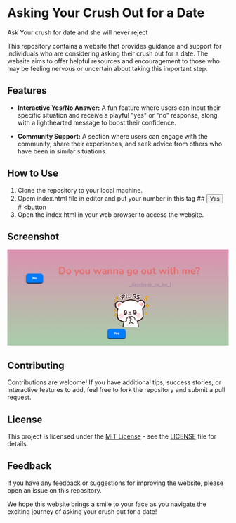 # Asking Your Crush Out for a Date
Ask Your crush for date and she will never reject


This repository contains a website that provides guidance and support for individuals who are considering asking their crush out for a date. The website aims to offer helpful resources and encouragement to those who may be feeling nervous or uncertain about taking this important step.

## Features

- **Interactive Yes/No Answer:** A fun feature where users can input their specific situation and receive a playful "yes" or "no" response, along with a lighthearted message to boost their confidence.


- **Community Support:** A section where users can engage with the community, share their experiences, and seek advice from others who have been in similar situations.

## How to Use

1. Clone the repository to your local machine.
2. Opem index.html file in editor and put your number in this tag ## <button class="btn" id="yesButton" onclick="nextPage()">
          <a href="tel:+91 'Your number'"></a> Yes</button> #
        <button
3. Open the index.html in your web browser to access the website.

## Screenshot
![](./screenshot.png)
## Contributing

Contributions are welcome! If you have additional tips, success stories, or interactive features to add, feel free to fork the repository and submit a pull request.

## License

This project is licensed under the [MIT License](https://opensource.org/licenses/MIT) - see the [LICENSE](LICENSE) file for details.

## Feedback

If you have any feedback or suggestions for improving the website, please open an issue on this repository.

We hope this website brings a smile to your face as you navigate the exciting journey of asking your crush out for a date!

